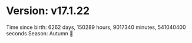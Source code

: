 # Version: v17.1.22
Time since birth: 6262 days, 150289 hours, 9017340 minutes, 541040400 seconds
Season: Autumn 🍁

